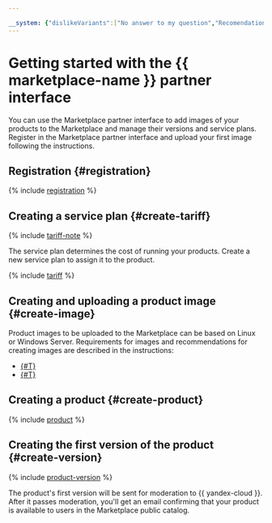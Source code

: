 ```yaml
---

__system: {"dislikeVariants":["No answer to my question","Recomendations didn't help","The content doesn't match title","Other"]}
---
```

# Getting started with the {{ marketplace-name }} partner interface

You can use the Marketplace partner interface to add images of your products to the Marketplace and manage their versions and service plans. Register in the Marketplace partner interface and upload your first image following the instructions.

## Registration {#registration}

{% include [registration](../_includes/marketplace/registration.md) %}

## Creating a service plan {#create-tariff}

{% include [tariff-note](../_includes/marketplace/tariff-note.md) %}

The service plan determines the cost of running your products. Create a new service plan to assign it to the product.

{% include [tariff](../_includes/marketplace/tariff.md) %}

## Creating and uploading a product image {#create-image}

Product images to be uploaded to the Marketplace can be based on Linux or Windows Server. Requirements for images and recommendations for creating images are described in the instructions:

* [{#T}](operations/create-image.md)
* [{#T}](operations/create-image-ms.md)

## Creating a product {#create-product}

{% include [product](../_includes/marketplace/product.md) %}

## Creating the first version of the product {#create-version}

{% include [product-version](../_includes/marketplace/product-version.md) %}

The product's first version will be sent for moderation to {{ yandex-cloud }}. After it passes moderation, you'll get an email confirming that your product is available to users in the Marketplace public catalog.

